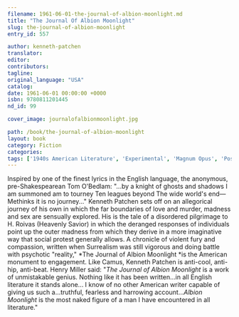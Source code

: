```yaml
---
filename: 1961-06-01-the-journal-of-albion-moonlight.md
title: "The Journal Of Albion Moonlight"
slug: the-journal-of-albion-moonlight
entry_id: 557

author: kenneth-patchen
translator: 
editor: 
contributors: 
tagline: 
original_language: "USA"
catalog: 
date: 1961-06-01 00:00:00 +0000 
isbn: 9780811201445
nd_id: 99

cover_image: journalofalbionmoonlight.jpg

path: /book/the-journal-of-albion-moonlight
layout: book
category: Fiction
categories: 
tags: ['1940s American Literature', 'Experimental', 'Magnum Opus', 'Postmodernism', 'Protest Novel']
---
```

Inspired by one of the finest lyrics in the English language, the anonymous, pre-Shakespearean Tom O'Bedlam: "...by a knight of ghosts and shadows I am summoned am to tourney Ten leagues beyond The wide world's end–– Methinks it is no journey..." Kenneth Patchen sets off on an allegorical journey of his own in which the far boundaries of love and murder, madness and sex are sensually explored. His is the tale of a disordered pilgrimage to H. Roivas (Heavenly Savior) in which the deranged responses of individuals point up the outer madness from which they derive in a more imaginative way that social protest generally allows. A chronicle of violent fury and compassion, written when Surrealism was still vigorous and doing battle with psychotic "reality," *The Journal of Albion Moonlight *is the American monument to engagement. Like Camus, Kenneth Patchen is anti-cool, anti-hip, anti-beat. Henry Miller said: "*The Journal of Albion Moonlight* is a work of unmistakable genius. Nothing like it has been written...in all English literature it stands alone... I know of no other American writer capable of giving us such a...truthful, fearless and harrowing account...*Albion Moonlight* is the most naked figure of a man I have encountered in all literature."





